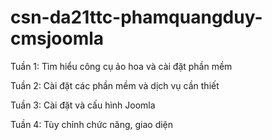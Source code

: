 # csn-da21ttc-phamquangduy-cmsjoomla

Tuần 1: Tìm hiểu công cụ ảo hoa và cài đặt phần mềm

Tuần 2: Cài đặt các phần mềm và dịch vụ cần thiết

Tuần 3: Cài đặt và cấu hình Joomla

Tuần 4: Tùy  chỉnh chức năng, giao diện 
